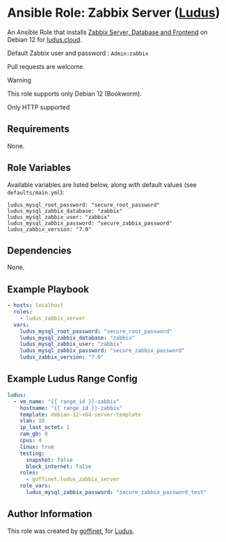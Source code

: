 # Ansible Role: Zabbix Server ([Ludus](https://ludus.cloud))

An Ansible Role that installs [Zabbix Server, Database and Frontend](https://www.zabbix.com/download?zabbix=7.0&os_distribution=debian&os_version=12&components=server_frontend_agent&db=mysql&ws=apache) on Debian 12 for [ludus.cloud](https://ludus.cloud).

Default Zabbix user and password : `Admin:zabbix`

Pull requests are welcome.

> [!WARNING]
> This role supports only Debian 12 (Bookworm).
>
> Only HTTP supported

## Requirements

None.

## Role Variables

Available variables are listed below, along with default values (see `defaults/main.yml`):

    ludus_mysql_root_password: "secure_root_password"
    ludus_mysql_zabbix_database: "zabbix"
    ludus_mysql_zabbix_user: "zabbix"
    ludus_mysql_zabbix_password: "secure_zabbix_password"
    ludus_zabbix_version: "7.0"

## Dependencies

None.

## Example Playbook

```yaml
- hosts: localhost
  roles:
    - ludus_zabbix_server
  vars:
    ludus_mysql_root_password: "secure_root_password"
    ludus_mysql_zabbix_database: "zabbix"
    ludus_mysql_zabbix_user: "zabbix"
    ludus_mysql_zabbix_password: "secure_zabbix_password"
    ludus_zabbix_version: "7.0"
```

## Example Ludus Range Config

```yaml
ludus:
  - vm_name: "{{ range_id }}-zabbix"
    hostname: "{{ range_id }}-zabbix"
    template: debian-12-x64-server-template
    vlan: 10
    ip_last_octet: 1
    ram_gb: 8
    cpus: 4
    linux: true
    testing:
      snapshot: false
      block_internet: false
    roles:
      - goffinet.ludus_zabbix_server
    role_vars:
      ludus_mysql_zabbix_password: "secure_zabbix_password_test"
```


## Author Information

This role was created by [goffinet](https://github.com/goffinet), for [Ludus](https://ludus.cloud/).
